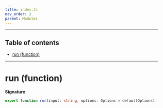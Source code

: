 ```yaml
---
title: index.ts
nav_order: 3
parent: Modules
---
```


---

<h2 class="text-delta">Table of contents</h2>

- [run (function)](#run-function)

---

# run (function)

**Signature**

```ts
export function run(input: string, options: Options = defaultOptions): Either<string, string> { ... }
```
